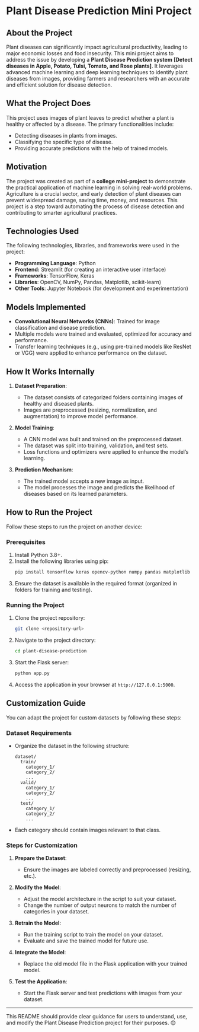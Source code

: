 # Plant Disease Prediction Mini Project 

## About the Project
Plant diseases can significantly impact agricultural productivity, leading to major economic losses and food insecurity. This mini project aims to address the issue by developing a **Plant Disease Prediction system** **[Detect diseases in Apple, Potato, Tulsi, Tomato, and Rose plants]**. It leverages advanced machine learning and deep learning techniques to identify plant diseases from images, providing farmers and researchers with an accurate and efficient solution for disease detection.

## What the Project Does
This project uses images of plant leaves to predict whether a plant is healthy or affected by a disease. The primary functionalities include:
- Detecting diseases in plants from images.
- Classifying the specific type of disease.
- Providing accurate predictions with the help of trained models.

## Motivation
The project was created as part of a **college mini-project** to demonstrate the practical application of machine learning in solving real-world problems. Agriculture is a crucial sector, and early detection of plant diseases can prevent widespread damage, saving time, money, and resources. This project is a step toward automating the process of disease detection and contributing to smarter agricultural practices.

## Technologies Used
The following technologies, libraries, and frameworks were used in the project:
- **Programming Language**: Python
- **Frontend:** Streamlit (for creating an interactive user interface)
- **Frameworks**: TensorFlow, Keras
- **Libraries**: OpenCV, NumPy, Pandas, Matplotlib, scikit-learn)
- **Other Tools**: Jupyter Notebook (for development and experimentation)

## Models Implemented
- **Convolutional Neural Networks (CNNs)**: Trained for image classification and disease prediction.
- Multiple models were trained and evaluated, optimized for accuracy and performance.
- Transfer learning techniques (e.g., using pre-trained models like ResNet or VGG) were applied to enhance performance on the dataset.

## How It Works Internally
1. **Dataset Preparation**:
   - The dataset consists of categorized folders containing images of healthy and diseased plants.
   - Images are preprocessed (resizing, normalization, and augmentation) to improve model performance.

2. **Model Training**:
   - A CNN model was built and trained on the preprocessed dataset.
   - The dataset was split into training, validation, and test sets.
   - Loss functions and optimizers were applied to enhance the model’s learning.

3. **Prediction Mechanism**:
   - The trained model accepts a new image as input.
   - The model processes the image and predicts the likelihood of diseases based on its learned parameters.

## How to Run the Project
Follow these steps to run the project on another device:

### Prerequisites
1. Install Python 3.8+.
2. Install the following libraries using pip:
   ```bash
   pip install tensorflow keras opencv-python numpy pandas matplotlib scikit-learn flask
   ```
3. Ensure the dataset is available in the required format (organized in folders for training and testing).

### Running the Project
1. Clone the project repository:
   ```bash
   git clone <repository-url>
   ```
2. Navigate to the project directory:
   ```bash
   cd plant-disease-prediction
   ```
3. Start the Flask server:
   ```bash
   python app.py
   ```
4. Access the application in your browser at `http://127.0.0.1:5000`.

## Customization Guide
You can adapt the project for custom datasets by following these steps:

### Dataset Requirements
- Organize the dataset in the following structure:
  ```plaintext
  dataset/
    train/
      category_1/
      category_2/
      ...
    valid/
      category_1/
      category_2/
      ...
    test/
      category_1/
      category_2/
      ...
  ```
- Each category should contain images relevant to that class.

### Steps for Customization
1. **Prepare the Dataset**:
   - Ensure the images are labeled correctly and preprocessed (resizing, etc.).

2. **Modify the Model**:
   - Adjust the model architecture in the script to suit your dataset.
   - Change the number of output neurons to match the number of categories in your dataset.

3. **Retrain the Model**:
   - Run the training script to train the model on your dataset.
   - Evaluate and save the trained model for future use.

4. **Integrate the Model**:
   - Replace the old model file in the Flask application with your trained model.

5. **Test the Application**:
   - Start the Flask server and test predictions with images from your dataset.

---

This README should provide clear guidance for users to understand, use, and modify the Plant Disease Prediction project for their purposes. 😊



